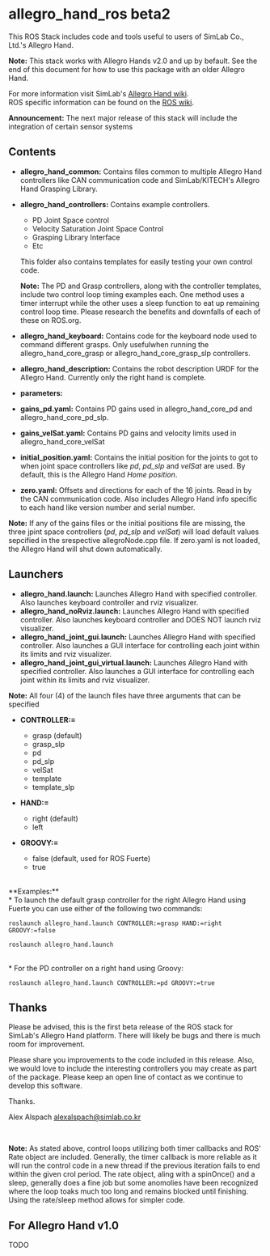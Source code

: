allegro_hand_ros beta2
======================

This ROS Stack includes code and tools useful to users of SimLab Co., Ltd.'s Allegro Hand.<br>


**Note:** This stack works with Allegro Hands v2.0 and up by befault.
See the end of this document for how to use this package with an older Allegro Hand.


For more information visit SimLab's [Allegro Hand wiki](http://www.simlab.co.kr/AllegroHand/wiki).<br>
ROS specific information can be found on the [ROS wiki](http://www.ros.org/wiki/allegro_hand_ros).


**Announcement:** The next major release of this stack will include the integration of certain sensor systems


Contents
--------
* **allegro_hand_common:** Contains files common to multiple Allegro Hand controllers like CAN communication code and SimLab/KITECH's Allegro Hand Grasping Library.

* **allegro_hand_controllers:** Contains example controllers. 
    * PD Joint Space control
    * Velocity Saturation Joint Space Control
    * Grasping Library Interface
    * Etc
    
  This folder also contains templates for easily testing your own control code.
  
  **Note:** The PD and Grasp controllers, along with the controller templates, include two control loop timing examples each. One method uses a timer interrupt while the other uses a sleep function to eat up remaining control loop time. Please research the benefits and downfalls of each of these on ROS.org.
  
* **allegro_hand_keyboard:** Contains code for the keyboard node used to command different grasps. Only usefulwhen running the allegro_hand_core_grasp or allegro_hand_core_grasp_slp controllers.

* **allegro_hand_description:** Contains the robot description URDF for the Allegro Hand. Currently only the right hand is complete.
      
  
* **parameters:**
 * **gains_pd.yaml:** Contains PD gains used in allegro_hand_core_pd and allegro_hand_core_pd_slp.
 * **gains_velSat.yaml:** Contains PD gains and velocity limits used in allegro_hand_core_velSat
 * **initial_position.yaml:** Contains the initial position for the joints to got to when joint space controllers like *pd*, *pd_slp* and *velSat* are used. By default, this is the Allegro Hand *Home position*.
 * **zero.yaml:** Offsets and directions for each of the 16 joints. Read in by the CAN communication code. Also includes Allegro Hand info specific to each hand like version number and serial number.
  
  **Note:** If any of the gains files or the initial positions file are missing, the three jpint space controllers (*pd*, *pd_slp* and *velSat*) will load default values sepcified in the srespective allegroNode.cpp file. If zero.yaml is not loaded, the Allegro Hand will shut down automatically.
  
Launchers
---------
  * **allegro_hand.launch:** Launches Allegro Hand with specified controller. Also launches keyboard controller and rviz visualizer.
  * **allegro_hand_noRviz.launch:** Launches Allegro Hand with specified controller. Also launches keyboard controller and DOES NOT launch rviz visualizer.  
  * **allegro_hand_joint_gui.launch:** Launches Allegro Hand with specified controller. Also launches a GUI interface for controlling each joint within its limits and rviz visualizer.
  * **allegro_hand_joint_gui_virtual.launch:** Launches Allegro Hand with specified controller. Also launches a GUI interface for controlling each joint within its limits and rviz visualizer.
  
**Note:** All four (4) of the launch files have three arguments that can be specified
  
  * **CONTROLLER:=**
    * grasp (default)
    * grasp_slp
    * pd
    * pd_slp
    * velSat
    * template
    * template_slp
      
  * **HAND:=**
    * right (default)
    * left
      
  * **GROOVY:=**
    * false (default, used for ROS Fuerte)
    * true  
    

<br>
**Examples:**<br>
* To launch the default grasp controller for the right Allegro Hand using Fuerte you can use either of the following two commands:

```
roslaunch allegro_hand.launch CONTROLLER:=grasp HAND:=right GROOVY:=false
```
```
roslaunch allegro_hand.launch
```  
 
 <br> 
* For the PD controller on a right hand using Groovy:

```
roslaunch allegro_hand.launch CONTROLLER:=pd GROOVY:=true
```    
    
Thanks
------    
Please be advised, this is the first beta release of the ROS stack for SimLab's Allegro Hand platform. There will likely be bugs and there is much room for improvement. 

Please share you improvements to the code included in this release. Also, we would love to include the interesting controllers you may create as part of the package. Please keep an open line of contact as we continue to develop this software.

Thanks.

Alex Alspach <alexalspach@simlab.co.kr>



<br>
 
**Note:** As stated above, control loops utilizing both timer callbacks and ROS' Rate object are included. Generally, the timer callback is more reliable as it will run the control code in a new thread if the previous iteration fails to end within the given crol period. The rate object, aling with a spinOnce() and a sleep, generally does a fine job but some anomolies have been recognized where the loop toaks much too long and remains blocked until finishing. Using the rate/sleep method allows for simpler code.
 

For Allegro Hand v1.0
---------------------

TODO
